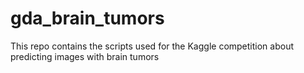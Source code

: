 # gda_brain_tumors
This repo contains the scripts used for the 
Kaggle competition about predicting images with brain tumors


#

